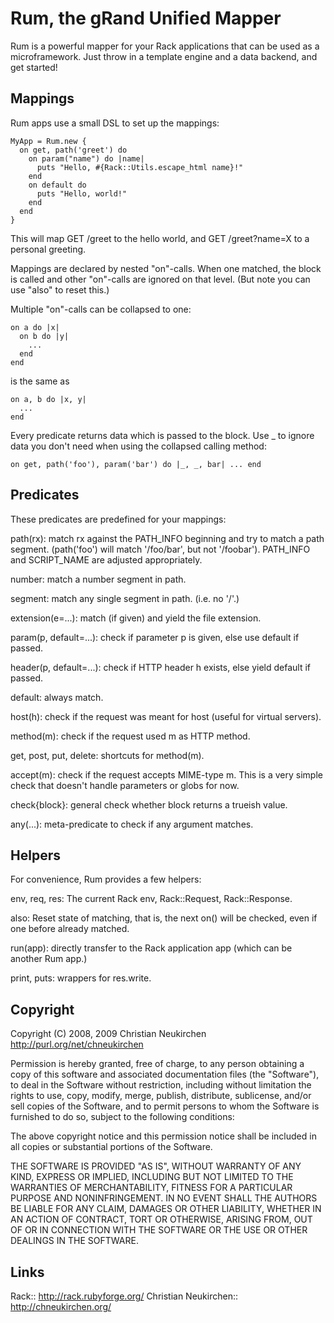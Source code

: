 # Rum, the gRand Unified Mapper

Rum is a powerful mapper for your Rack applications that can be used
as a microframework.  Just throw in a template engine and a data
backend, and get started!

## Mappings

Rum apps use a small DSL to set up the mappings:

    MyApp = Rum.new {
      on get, path('greet') do
        on param("name") do |name|
          puts "Hello, #{Rack::Utils.escape_html name}!"
        end
        on default do
          puts "Hello, world!"
        end
      end
    }

This will map GET /greet to the hello world, and GET /greet?name=X to
a personal greeting.

Mappings are declared by nested "on"-calls.  When one matched, the
block is called and other "on"-calls are ignored on that level.  (But
note you can use "also" to reset this.)

Multiple "on"-calls can be collapsed to one:

    on a do |x|
      on b do |y|
        ...
      end
    end

is the same as 

    on a, b do |x, y|
      ...
    end

Every predicate returns data which is passed to the block.  Use _ to
ignore data you don't need when using the collapsed calling method:

    on get, path('foo'), param('bar') do |_, _, bar| ... end

## Predicates

These predicates are predefined for your mappings:

path(rx): match rx against the PATH_INFO beginning and try to match a
  path segment.  (path('foo') will match '/foo/bar', but not '/foobar').
  PATH_INFO and SCRIPT_NAME are adjusted appropriately.

number: match a number segment in path.

segment: match any single segment in path.  (i.e. no '/'.)

extension(e=...): match (if given) and yield the file extension.

param(p, default=...): check if parameter p is given, else use default
  if passed.

header(p, default=...): check if HTTP header h exists, else yield default
  if passed.

default: always match.

host(h): check if the request was meant for host (useful for virtual
  servers).

method(m): check if the request used m as HTTP method.

get, post, put, delete: shortcuts for method(m).

accept(m): check if the request accepts MIME-type m.  This is a very
  simple check that doesn't handle parameters or globs for now.

check{block}: general check whether block returns a trueish value.

any(...): meta-predicate to check if any argument matches.

## Helpers

For convenience, Rum provides a few helpers:

env, req, res: The current Rack env, Rack::Request, Rack::Response.

also: Reset state of matching, that is, the next on() will be checked,
  even if one before already matched.

run(app): directly transfer to the Rack application app (which can be
  another Rum app.)

print, puts: wrappers for res.write.

## Copyright

Copyright (C) 2008, 2009 Christian Neukirchen <http://purl.org/net/chneukirchen>

Permission is hereby granted, free of charge, to any person obtaining a copy
of this software and associated documentation files (the "Software"), to
deal in the Software without restriction, including without limitation the
rights to use, copy, modify, merge, publish, distribute, sublicense, and/or
sell copies of the Software, and to permit persons to whom the Software is
furnished to do so, subject to the following conditions:

The above copyright notice and this permission notice shall be included in
all copies or substantial portions of the Software.

THE SOFTWARE IS PROVIDED "AS IS", WITHOUT WARRANTY OF ANY KIND, EXPRESS OR
IMPLIED, INCLUDING BUT NOT LIMITED TO THE WARRANTIES OF MERCHANTABILITY,
FITNESS FOR A PARTICULAR PURPOSE AND NONINFRINGEMENT. IN NO EVENT SHALL
THE AUTHORS BE LIABLE FOR ANY CLAIM, DAMAGES OR OTHER LIABILITY, WHETHER 
IN AN ACTION OF CONTRACT, TORT OR OTHERWISE, ARISING FROM, OUT OF OR IN
CONNECTION WITH THE SOFTWARE OR THE USE OR OTHER DEALINGS IN THE SOFTWARE.

## Links

Rack:: <http://rack.rubyforge.org/>
Christian Neukirchen:: <http://chneukirchen.org/>


